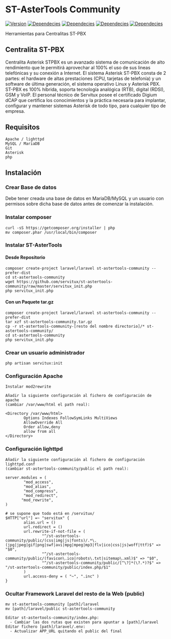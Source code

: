 # ST-AsterTools Community
[![Version](https://img.shields.io/badge/Version-v1.0-brightgreen.svg)]()
[![Dependecies](https://img.shields.io/badge/Laravel-v5.4.30-orange.svg)](https://laravel.com/)
[![Dependecies](https://img.shields.io/badge/AdminLTE-v2.3.7-orange.svg)](https://github.com/almasaeed2010/AdminLTE/releases)
[![Dependecies](https://img.shields.io/badge/NodeJS-v8.1.2-orange.svg)](https://nodejs.org/en/download/)
[![Dependecies](https://img.shields.io/badge/Servitux-Centralita_STPBX-yellow.svg)](https://www.servitux.es/servicios/operador-de-telefonia/centralita-asterisk-stpbx/)

Herramientas para Centralitas ST-PBX

## Centralita ST-PBX
Centralita Asterisk STPBX es un avanzado sistema de comunicación de alto rendimiento que le permitirá aprovechar al 100% el uso de sus lineas telefónicas y su conexión a Internet. El sistema Asterisk ST-PBX consta de 2 partes: el hardware de altas prestaciones (CPU, tarjetas de telefonía) y un software de última generación, el sistema operativo Linux y Asterisk PBX. ST-PBX es 100% híbrida, soporta tecnología analógica (RTB), digital (RDSI), GSM y VoIP.
El personal técnico de Servitux posee el certificado Digium dCAP que certifica los conocimientos y la práctica necesaria para implantar, configurar y mantener sistemas Asterisk de todo tipo, para cualquier tipo de empresa.

## Requisitos
```
Apache / lighttpd
MySQL / MariaDB
Git
Asterisk
php
```

## Instalación

### Crear Base de datos
Debe tener creada una base de datos en MariaDB/MySQL y un usuario con permisos sobre dicha base de datos antes de comenzar la instalación.

### Instalar composer
```
curl -sS https://getcomposer.org/installer | php
mv composer.phar /usr/local/bin/composer
```

### Instalar ST-AsterTools
#### Desde Repositorio
```
composer create-project laravel/laravel st-astertools-community --prefer-dist
cd st-astertools-community
wget https://github.com/servitux/st-astertools-community/raw/master/servitux_init.php
php servitux_init.php
```
#### Con un Paquete tar.gz
```
composer create-project laravel/laravel st-astertools-community --prefer-dist
tar xzf st-astertools-community.tar.gz
cp -r st-astertools-community-[resto del nombre directorio]/* st-astertools-community/
cd st-astertools-community
php servitux_init.php
```

### Crear un usuario administrador
```
php artisan servitux:init
```

### Configuración Apache
```
Instalar mod2rewrite

Añadir la siguiente configuración al fichero de configuración de apache
(cambiar /var/www/html el path real):

<Directory /var/www/html>
        Options Indexes FollowSymLinks MultiViews
        AllowOverride All
        Order allow,deny
        allow from all
</Directory>
```

### Configuración lighttpd
```
Añadir la siguiente configuración al fichero de configuración lighttpd.conf
(cambiar st-astertools-community/public el path real):

server.modules = (
        "mod_access",
        "mod_alias",
        "mod_compress",
        "mod_redirect",
       "mod_rewrite",
)

# se supone que todo está en /servitux/
$HTTP["url"] =~ "servitux" {
        alias.url = ()
        url.redirect = ()
        url.rewrite-if-not-file = (
                "^/st-astertools-community/public/(css|img|js|fonts)/.*\.(jpg|jpeg|gif|png|swf|avi|mpg|mpeg|mp3|flv|ico|css|js|woff|ttf)$" => "$0",
                "^/st-astertools-community/public/(favicon\.ico|robots\.txt|sitemap\.xml)$" => "$0",
                "^/st-astertools-community/public/[^\?]*(\?.*)?$" => "/st-astertools-community/public/index.php/$1"
        )
        url.access-deny = ( "~", ".inc" )
}
```

### Ocultar Framework Laravel del resto de la Web (public)
```
mv st-astertools-community [path]/laravel
mv [path]/laravel/public st-astertools-community

Editar st-astertools-community/index.php:
  - Cambiar las dos rutas que existen para apuntar a [path]/laravel
Editar fichero [path]/laravel/.env:
  - Actualizar APP_URL quitando el public del final
```
